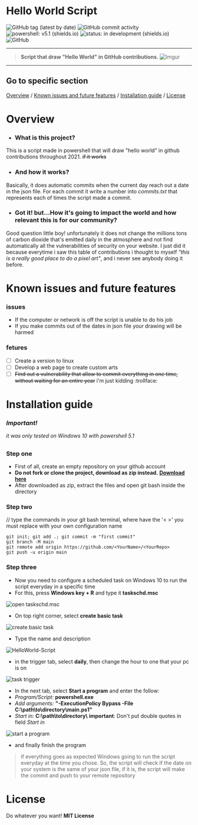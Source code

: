 
# Hello World Script 

![GitHub tag (latest by date)](https://img.shields.io/github/v/tag/YagoBiermann/hello-world-script?style=flat-square)     ![GitHub commit activity](https://img.shields.io/github/commit-activity/y/YagoBiermann/hello-world-script?style=flat-square) ![powershell: v5.1 (shields.io)](https://img.shields.io/badge/powershell-v5.1-blue?style=flat-square&logo=appveyor) ![status: in development (shields.io)](https://img.shields.io/badge/status-in%20development-orange?style=flat-square&logo=appveyor) ![GitHub](https://img.shields.io/github/license/YagoBiermann/hello-world-script?style=flat-square)
___
> **Script that draw "Hello World" in GitHub contributions.** 
![Imgur](https://i.imgur.com/EMsrdhC.png)
___
## Go to specific section
[Overview](#overview) / [Known issues and future features](#Known-issues-and-future-features) / [Installation guide](#installation-guide) / [License](#license)


# Overview 
- ### What is this project?
This is a script made in powershell that will draw "hello world" in github contributions throughout 2021. ~~if it works~~

- ### And how it works?
Basically, it does automatic commits when the current day reach out a date in the json file. For each commit it write a number into *commits.txt* that represents each of times the script made a commit.

- ### Got it! but...How it's going to impact the world and how relevant this is for our community?
Good question little boy! unfortunately it does not change the millions tons of carbon dioxide that's emitted daily in the atmosphere and not find automatically all the vulnerabilities of security on your website. I just did it because everytime i saw this table of contributions i thought to myself *"this is a really good place to do a pixel art"*, and i never see anybody doing it before.

# Known issues and future features
### issues

 - If the computer or network is off the script is unable to do his job
 - If you make commits out of the dates in json file your drawing will be harmed

### fetures
 - [ ] Create a version to linux
 - [ ] Develop a web page to create custom arts
 - [ ] ~~Find out a vulnerability that allow to commit everything in one time, without waiting for an entire year~~ i'm just kidding :trollface:

# Installation guide
### *Important!*
*it was only tested on Windows 10 with powershell 5.1*
##
### Step one
- First of all, create an empty repository on your github account
- **Do not fork or clone the project, download as zip instead.** **[Download here](https://github.com/YagoBiermann/hello-world-script/archive/v1.0.zip)**
- After downloaded as zip, extract the files and open git bash inside the directory
### Step two
// type the commands in your git bash terminal, where have the '< >' you must replace with your own configuration name

    git init; git add .; git commit -m "first commit"
    git branch -M main
    git remote add origin https://github.com/<YourName>/<YourRepo>
    git push -u origin main

### Step three
- Now you need to configure a scheduled task on Windows 10 to run the script everyday in a specific time
- For this, press **Windows key + R** and type it **taskschd.msc**

![open taskschd.msc](https://i.imgur.com/vxqRqeN.png)

- On top right corner, select **create basic task**

![create basic task](https://i.imgur.com/AbZNHIX.png)

- Type the name and description

![HelloWorld-Script](https://i.imgur.com/MxJZKMX.png)

- in the trigger tab, select **daily**, then change the hour to one that your pc is on

![task trigger](https://i.imgur.com/41zYcox.png)

- In the next tab, select **Start a program** and enter the follow:
- *Program/Script:* **powershell.exe**
- *Add arguments:* **"-ExecutionPolicy Bypass -File C:\\path\\to\\directory\\main.ps1"**
- *Start in:* **C:\\path\\to\\directory\\**
**important**: Don't put double quotes in field *Start in*

![start a program](https://i.imgur.com/KAcBOUG.png)
- and finally finish the program
> if everything goes as expected Windows going to run the script everyday at the time you chose.
> So, the script will check if the date on your system is the same of your json file, if it is, the script will make the commit and push to your remote repository
# License
Do whatever you want! **MIT License**
